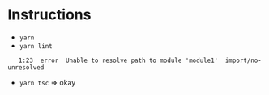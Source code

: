# Instructions

* `yarn`
* `yarn lint`
```
   1:23  error  Unable to resolve path to module 'module1'  import/no-unresolved
```

* `yarn tsc`
  => okay
